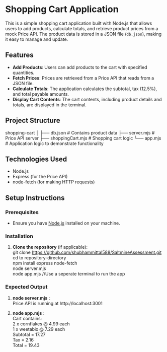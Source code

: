 # Shopping Cart Application

This is a simple shopping cart application built with Node.js that allows users to add products, calculate totals, and retrieve product prices from a mock Price API. The product data is stored in a JSON file (`db.json`), making it easy to manage and update.

## Features

- **Add Products**: Users can add products to the cart with specified quantities.
- **Fetch Prices**: Prices are retrieved from a Price API that reads from a JSON file.
- **Calculate Totals**: The application calculates the subtotal, tax (12.5%), and total payable amounts.
- **Display Cart Contents**: The cart contents, including product details and totals, are displayed in the terminal.

## Project Structure
 shopping-cart │ ├── db.json # Contains product data ├── server.mjs # Price API server ├── shoppingCart.mjs # Shopping cart logic └── app.mjs # Application logic to demonstrate functionality


## Technologies Used

- Node.js
- Express (for the Price API)
- node-fetch (for making HTTP requests)

## Setup Instructions

### Prerequisites

- Ensure you have [Node.js](https://nodejs.org/) installed on your machine.

### Installation

1. **Clone the repository** (if applicable):<br/>
   git clone https://github.com/shubhammittal588/SaltmineAssessment.git <br/>
   cd to repository-directory<br/>
   npm install express node-fetch<br/>
   node server.mjs<br/>
   node app.mjs  //Use a seperate terminal to run the app<br/>

### Expected Output

1. **node server.mjs** :<br/>
   Price API is running at http://localhost:3001

2. **node app.mjs** : <br/>
   Cart contains:<br/>
   2 x cornflakes @ 4.99 each<br/>
   1 x weetabix @ 7.29 each<br/>
   Subtotal = 17.27<br/>
   Tax = 2.16<br/>
   Total = 19.43
